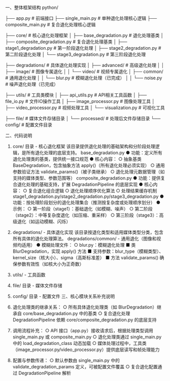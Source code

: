 
一、整体框架结构
python/

├── app.py                     # 前端接口
├── single_main.py             # 单种退化处理核心逻辑
├── composite_main.py          # 复合退化处理核心逻辑


├── core/                      # 核心退化处理框架
│   ├── base_degradation.py    # 退化处理基类
│   ├── composite_degradation.py # 复合退化处理基类
│   ├── stage1_degradation.py  # 第一阶段退化处理
│   ├── stage2_degradation.py  # 第二阶段退化处理
│   └── stage3_degradation.py  # 第三阶段退化处理

├── degradations/              # 具体退化处理实现
│   ├── advanced/              # 高级退化处理
│   │   ├── image/             # 图像专属退化
│   │   └── video/             # 视频专属退化
│   ├── common/                # 通用退化处理
│   │   └── blur.py            # 模糊退化处理（已完成）
│   │   └── noise.py            # 噪声退化处理（已完成）

├── utils/                     # 工具类模块
│   ├── api_utils.py           # API相关工具函数
│   ├── file_io.py             # 文件IO操作工具
│   ├── image_processor.py     # 图像处理工具
│   ├── video_processor.py     # 视频处理工具
│   └── visualization.py       # 可视化工具


├── file/                      # 媒体文件存储目录
│   └── processed/             # 处理后文件存储目录
└── config/                    # 配置文件目录

二、代码说明
1. core/ 目录 - 核心退化框架
该目录提供退化处理的基础架构和分阶段处理逻辑，是所有退化处理的底层支持。
base_degradation.py
● 功能：定义所有退化处理类的基类，提供统一接口规范
● 核心内容：
  ○ 抽象基类 BaseDegradation，包含抽象方法 apply()（所有退化处理必须实现）
  ○ 通用参数验证方法 validate_params()（被子类继承）
  ○ 退化处理元数据管理（如支持的媒体类型、参数范围等）
composite_degradation.py
● 功能：提供复合退化处理的基础支持，扩展 DegradationPipeline 的底层实现
● 核心内容：
  ○ 复合退化组合逻辑
  ○ 退化处理顺序优化算法
  ○ 处理结果缓存机制
stage1_degradation.py/stage2_degradation.py/stage3_degradation.py
● 功能：按处理阶段划分的退化处理集合（推测按复杂度或处理顺序划分）
● 示例：
  ○ 第一阶段（stage1）：基础退化（如模糊、噪声）
  ○ 第二阶段（stage2）：中等复杂度退化（如压缩、重采样）
  ○ 第三阶段（stage3）：高级退化（如运动模糊、闪烁）

2. degradations/ - 具体退化实现
该目录按退化类型和适用媒体类型分类，包含所有具体的退化处理算法。
degradations/common/ - 通用退化（图像和视频均适用）
● 模糊处理文件：
  ○ blur.py：模糊退化处理
    ■ 类 BlurDegradation，实现 apply() 方法
    ■ 支持参数：blur_type（模糊类型）、kernel_size（核大小）、sigma（高斯标准差）
    ■ 方法 validate_params() 确保参数有效性（如核大小为正奇数）
3. utils/ - 工具函数
4. file/ 目录 - 媒体文件存储
5. config/ 目录 - 配置文件
三、核心模块关系补充说明
1. 退化处理类的继承关系：
  ○ 所有具体退化处理类（如 BlurDegradation）继承自 core/base_degradation.py 中的基类
  ○ 复合退化处理 DegradationPipeline 依赖 core/composite_degradation.py 的底层支持
2. 调用流程补充：
  ○ API 接口（app.py）接收请求后，根据处理类型调用 single_main.py 或 composite_main.py
  ○ 退化处理类通过 single_main.py 中的 load_degradation_class 动态加载
  ○ 媒体处理过程中，工具类（image_processor.py/video_processor.py）提供底层读写和帧处理能力
3. 配置与参数传递：
  ○ 默认参数由 single_main.py 中的 validate_degradation_params 定义，可被配置文件覆盖
  ○ 复合退化配置通过 DegradationPipeline 解析
